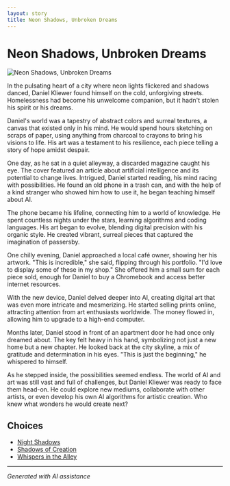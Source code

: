 ```yaml
---
layout: story
title: Neon Shadows, Unbroken Dreams
---
```


# Neon Shadows, Unbroken Dreams

![Neon Shadows, Unbroken Dreams](/input_images/20221113_161556.jpg)

In the pulsating heart of a city where neon lights flickered and shadows danced, Daniel Kliewer found himself on the cold, unforgiving streets. Homelessness had become his unwelcome companion, but it hadn't stolen his spirit or his dreams.

Daniel's world was a tapestry of abstract colors and surreal textures, a canvas that existed only in his mind. He would spend hours sketching on scraps of paper, using anything from charcoal to crayons to bring his visions to life. His art was a testament to his resilience, each piece telling a story of hope amidst despair.

One day, as he sat in a quiet alleyway, a discarded magazine caught his eye. The cover featured an article about artificial intelligence and its potential to change lives. Intrigued, Daniel started reading, his mind racing with possibilities. He found an old phone in a trash can, and with the help of a kind stranger who showed him how to use it, he began teaching himself about AI.

The phone became his lifeline, connecting him to a world of knowledge. He spent countless nights under the stars, learning algorithms and coding languages. His art began to evolve, blending digital precision with his organic style. He created vibrant, surreal pieces that captured the imagination of passersby.

One chilly evening, Daniel approached a local café owner, showing her his artwork. "This is incredible," she said, flipping through his portfolio. "I'd love to display some of these in my shop." She offered him a small sum for each piece sold, enough for Daniel to buy a Chromebook and access better internet resources.

With the new device, Daniel delved deeper into AI, creating digital art that was even more intricate and mesmerizing. He started selling prints online, attracting attention from art enthusiasts worldwide. The money flowed in, allowing him to upgrade to a high-end computer.

Months later, Daniel stood in front of an apartment door he had once only dreamed about. The key felt heavy in his hand, symbolizing not just a new home but a new chapter. He looked back at the city skyline, a mix of gratitude and determination in his eyes. "This is just the beginning," he whispered to himself.

As he stepped inside, the possibilities seemed endless. The world of AI and art was still vast and full of challenges, but Daniel Kliewer was ready to face them head-on. He could explore new mediums, collaborate with other artists, or even develop his own AI algorithms for artistic creation. Who knew what wonders he would create next?


## Choices

* [Night Shadows](/_stories/20221013_144305)
* [Shadows of Creation](/_stories/477493740_596522203209143_8128024935578485345_n)
* [Whispers in the Alley](/_stories/38524618_2014124792015280_5352241592616878080_n)


---
*Generated with AI assistance*
